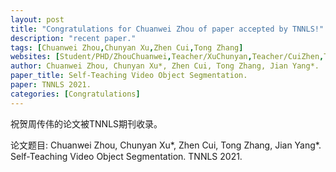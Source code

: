 ```yaml
---
layout: post
title: "Congratulations for Chuanwei Zhou of paper accepted by TNNLS!"
description: "recent paper."
tags: [Chuanwei Zhou,Chunyan Xu,Zhen Cui,Tong Zhang]
websites: [Student/PHD/ZhouChuanwei,Teacher/XuChunyan,Teacher/CuiZhen,Teacher/ZhangTong]
author: Chuanwei Zhou, Chunyan Xu*, Zhen Cui, Tong Zhang, Jian Yang*. 
paper_title: Self-Teaching Video Object Segmentation. 
paper: TNNLS 2021.
categories: [Congratulations]
---
```

祝贺周传伟的论文被TNNLS期刊收录。

论文题目: Chuanwei Zhou, Chunyan Xu*, Zhen Cui, Tong Zhang, Jian Yang*. Self-Teaching Video Object Segmentation. TNNLS 2021.

